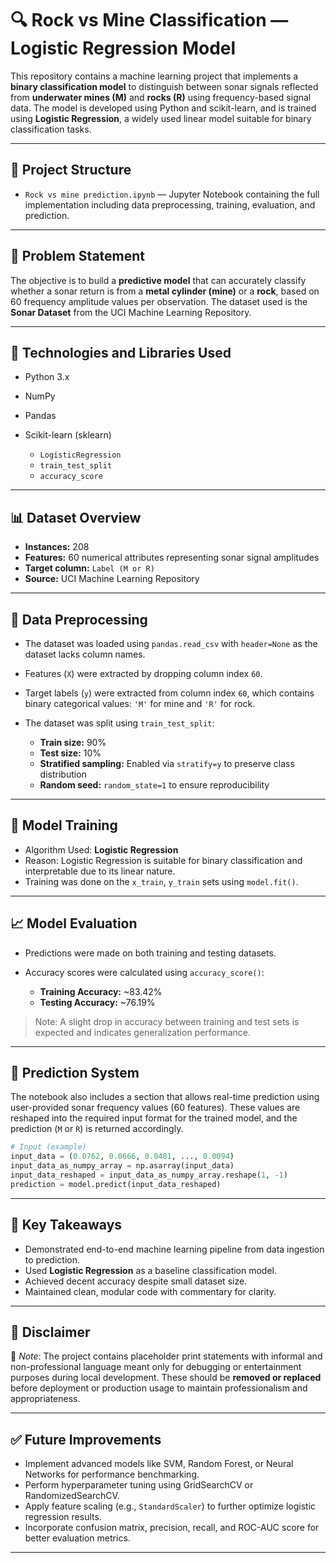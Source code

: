 

# 🔍 Rock vs Mine Classification — Logistic Regression Model

This repository contains a machine learning project that implements a **binary classification model** to distinguish between sonar signals reflected from **underwater mines (M)** and **rocks (R)** using frequency-based signal data. The model is developed using Python and scikit-learn, and is trained using **Logistic Regression**, a widely used linear model suitable for binary classification tasks.

---

## 📂 Project Structure

* `Rock vs mine prediction.ipynb` — Jupyter Notebook containing the full implementation including data preprocessing, training, evaluation, and prediction.

---

## 📌 Problem Statement

The objective is to build a **predictive model** that can accurately classify whether a sonar return is from a **metal cylinder (mine)** or a **rock**, based on 60 frequency amplitude values per observation. The dataset used is the **Sonar Dataset** from the UCI Machine Learning Repository.

---

## 🧰 Technologies and Libraries Used

* Python 3.x
* NumPy
* Pandas
* Scikit-learn (sklearn)

  * `LogisticRegression`
  * `train_test_split`
  * `accuracy_score`

---

## 📊 Dataset Overview

* **Instances:** 208
* **Features:** 60 numerical attributes representing sonar signal amplitudes
* **Target column:** `Label (M or R)`
* **Source:** UCI Machine Learning Repository

---

## 🧪 Data Preprocessing

* The dataset was loaded using `pandas.read_csv` with `header=None` as the dataset lacks column names.
* Features (`X`) were extracted by dropping column index `60`.
* Target labels (`y`) were extracted from column index `60`, which contains binary categorical values: `'M'` for mine and `'R'` for rock.
* The dataset was split using `train_test_split`:

  * **Train size:** 90%
  * **Test size:** 10%
  * **Stratified sampling:** Enabled via `stratify=y` to preserve class distribution
  * **Random seed:** `random_state=1` to ensure reproducibility

---

## 🧠 Model Training

* Algorithm Used: **Logistic Regression**
* Reason: Logistic Regression is suitable for binary classification and interpretable due to its linear nature.
* Training was done on the `x_train`, `y_train` sets using `model.fit()`.

---

## 📈 Model Evaluation

* Predictions were made on both training and testing datasets.
* Accuracy scores were calculated using `accuracy_score()`:

  * **Training Accuracy:** \~83.42%
  * **Testing Accuracy:** \~76.19%

> Note: A slight drop in accuracy between training and test sets is expected and indicates generalization performance.

---

## 🔮 Prediction System

The notebook also includes a section that allows real-time prediction using user-provided sonar frequency values (60 features). These values are reshaped into the required input format for the trained model, and the prediction (`M` or `R`) is returned accordingly.

```python
# Input (example)
input_data = (0.0762, 0.0666, 0.0481, ..., 0.0094)
input_data_as_numpy_array = np.asarray(input_data)
input_data_reshaped = input_data_as_numpy_array.reshape(1, -1)
prediction = model.predict(input_data_reshaped)
```

---

## 📌 Key Takeaways

* Demonstrated end-to-end machine learning pipeline from data ingestion to prediction.
* Used **Logistic Regression** as a baseline classification model.
* Achieved decent accuracy despite small dataset size.
* Maintained clean, modular code with commentary for clarity.

---

## 🚫 Disclaimer

🚨 *Note*: The project contains placeholder print statements with informal and non-professional language meant only for debugging or entertainment purposes during local development. These should be **removed or replaced** before deployment or production usage to maintain professionalism and appropriateness.

---

## ✅ Future Improvements

* Implement advanced models like SVM, Random Forest, or Neural Networks for performance benchmarking.
* Perform hyperparameter tuning using GridSearchCV or RandomizedSearchCV.
* Apply feature scaling (e.g., `StandardScaler`) to further optimize logistic regression results.
* Incorporate confusion matrix, precision, recall, and ROC-AUC score for better evaluation metrics.

---


